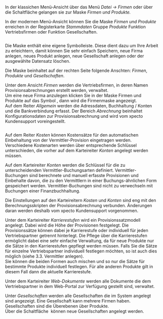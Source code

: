 <!DOCTYPE html>
<html>
<head>
<meta charset="utf-8">
<meta name="viewport" content="width=device-width, initial-scale=1.0">
<title>700_Firmen.md</title>
<link rel="stylesheet" href="https://stackedit.io/res-min/themes/base.css" />
<script type="text/javascript" src="https://cdn.mathjax.org/mathjax/latest/MathJax.js?config=TeX-AMS_HTML"></script>
</head>
<body><div class="container"><p>In der klassichen Menü-Ansicht über das Menü <em>Datei → Firmen</em> oder über die Schaltfläche<img src="http://xpecto.github.io/docs/img/img_1425973616673.png" alt="" title=""> gelangen sie zur Maske <em>Firmen und Produkte.</em> </p>

<p>In der modernen Menü-Ansicht können Sie die Maske <em>Firmen und Produkte</em> erreichen in der Registerkarte <em>Stammdaten</em> Gruppe <em>Produkte</em> Funktion Vertriebsfirmen oder Funktion Gesellschaften.</p>

<p><img src="http://xpecto.github.io/docs/img/img_1461576629712.png" alt="" title=""></p>

<p>Die Maske enthält eine eigene Symbolleiste. Diese dient dazu um Ihre Arbeit zu erleichtern,  damit können Sie sehr einfach Speichern, neue Firma anlegen, neues Produkt anlegen, neue Gesellschaft anlegen oder der ausgewählte Datensatz löschen.</p>

<p>Die Maske beinhaltet auf der rechten Seite folgende Anschten: <em>Firmen</em>, <em>Produkte</em> und <em>Gesellschaften</em>. </p>

<p>Unter dem Ansicht <em>Firmen</em> werden die Vertriebsfirmen, in deren Namen Provisionsabrechnungen erstellt werden, verwaltet.  <br>
Um eine neue Firma anzulegen klicken Sie in der Maske Firmen und Produkte auf das Symbol <img src="http://xpecto.github.io/docs/img/img_1461576465590.png" alt="" title="">, dann wird die Firmenmaske angezeigt. <br>
Auf dem Reiter <em>Allgemein</em> werden die Adressdaten, Buchhaltung / Konten und die Bankverbindung erfasst. Der Bereich <em>Abrechnung</em> beinhaltet Konfigurationsdaten zur Provisionsabrechnung und wird vom xpecto Kundensupport voreingestellt.</p>

<p><img src="http://xpecto.github.io/docs/img/img_1461576331476.png" alt="" title=""></p>

<p>Auf dem Reiter <em>Kosten</em> können Kostensätze für den automatischen Einbehaltung von der Vermittler-Provision eingetragen werden. Verschiedene Kostenarten werden über entsprechende Schlüssel unterschieden, die vorher auf dem Karteireiter <em>Konten</em> angelegt werden müssen. </p>

<p>Auf dem Karteireiter <em>Konten</em> werden die Schlüssel für die zu unterscheidenden Vermittler-Buchungsarten definiert. Vermittler-Buchungen sind berechnete und manuell erfasste Provisionen und Einbehalte davon, die zu den Vermittlern in einer Buchungs-ähnlichen Form gespeichert werden. Vermittler-Buchungen sind nicht zu verwechseln mit Buchungen einer Finanzbuchhaltung.</p>

<p>Die Einstellungen auf den Karteireitern <em>Kosten</em> und <em>Konten</em> sind eng mit den Berechnungsskripten der Provisionsabrechnung verbunden. Änderungen daran werden deshalb vom xpecto Kundensupport vorgenommen.</p>

<p>Unter dem Karteireiter <em>Karrierestufen</em> wird ein Provisionssatzmodell angelegt. Dabei wird die Höhe der Provisionen festgelegt. Die Provisionssätze können dabei je Karrierestufe oder individuell für jeden Vertriebspartner getrennt hinterlegt. Die Pflege über die Karrierestufen ermöglicht dabei eine sehr einfache Verwaltung, da für neue Produkte nur die Sätze in den Karrierestufen gepflegt werden müssen. Falls Sie die Sätze für einzelne Vertriebspartner individuell festlegen möchten, so ist auch dies möglich (siehe 3.3. Vermittler anlegen). <br>
Sie können die beiden Formen auch mischen und so nur die Sätze für bestimmte Produkte individuell festlegen. Für alle anderen Produkte gilt in diesem Fall dann die aktuelle Karrierestufe.</p>

<p>Unter dem Karteireiter <em>Web-Dokumente</em> werden alle Dokumente die dem Vertriebspartner in dem Web-Portal zur Verfügung gestellt sind, verwaltet.</p>

<p>Unter <em>Gesellschaften</em> werden alle Gesellschaften die im System angelegt sind angezeigt. Eine Gesellschaft kann mehrere Firmen haben. Gesellschaften sind die Überebenen über Produkte.  <br>
Über die Schaltfläche <img src="http://xpecto.github.io/docs/img/img_1461576494147.png" alt="" title=""> können neue Gesellschaften angelegt werden.</p></div></body>
</html>